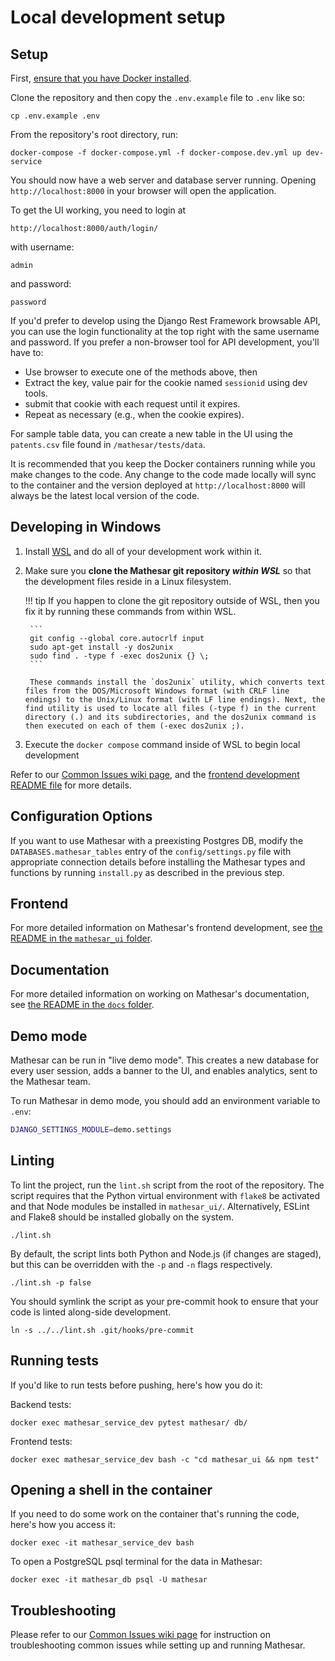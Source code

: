 # Local development setup

## Setup

First, [ensure that you have Docker installed](https://docs.docker.com/get-docker/).

Clone the repository and then copy the `.env.example` file to `.env` like so:

```
cp .env.example .env
```

From the repository's root directory, run:

```
docker-compose -f docker-compose.yml -f docker-compose.dev.yml up dev-service
```

You should now have a web server and database server running. Opening `http://localhost:8000` in your browser will open the application.

To get the UI working, you need to login at

`http://localhost:8000/auth/login/`

with username:

`admin`

and password:

`password`

If you'd prefer to develop using the Django Rest Framework browsable API, you can use the login functionality at the top right with the same username and password. If you prefer a non-browser tool for API development, you'll have to:

- Use browser to execute one of the methods above, then
- Extract the key, value pair for the cookie named `sessionid` using dev tools.
- submit that cookie with each request until it expires.
- Repeat as necessary (e.g., when the cookie expires).

For sample table data, you can create a new table in the UI using the `patents.csv` file found in `/mathesar/tests/data`.

It is recommended that you keep the Docker containers running while you make changes to the code. Any change to the code made locally will sync to the container and the version deployed at `http://localhost:8000` will always be the latest local version of the code.

## Developing in Windows

1. Install [WSL](https://learn.microsoft.com/en-us/windows/wsl/install) and do all of your development work within it.
1. Make sure you **clone the Mathesar git repository _within WSL_** so that the development files reside in a Linux filesystem.

    !!! tip
        If you happen to clone the git repository outside of WSL, then you fix it by running these commands from within WSL.

        ```
        git config --global core.autocrlf input
        sudo apt-get install -y dos2unix
        sudo find . -type f -exec dos2unix {} \;
        ```

        These commands install the `dos2unix` utility, which converts text files from the DOS/Microsoft Windows format (with CRLF line endings) to the Unix/Linux format (with LF line endings). Next, the find utility is used to locate all files (-type f) in the current directory (.) and its subdirectories, and the dos2unix command is then executed on each of them (-exec dos2unix ;).

1. Execute the `docker compose` command inside of WSL to begin local development

Refer to our [Common Issues wiki page](https://wiki.mathesar.org/engineering/common-issues), and the [frontend development README file](https://github.com/centerofci/mathesar/blob/master/mathesar_ui/README.md#developing-in-windows) for more details.

## Configuration Options

If you want to use Mathesar with a preexisting Postgres DB, modify the `DATABASES.mathesar_tables` entry of the `config/settings.py` file with appropriate connection details before installing the Mathesar types and functions by running `install.py` as described in the previous step.

## Frontend

For more detailed information on Mathesar's frontend development, see [the README in the `mathesar_ui` folder](https://github.com/centerofci/mathesar/blob/master/mathesar_ui/README.md).

## Documentation

For more detailed information on working on Mathesar's documentation, see [the README in the `docs` folder](https://github.com/centerofci/mathesar/blob/master/docs/README.md).

## Demo mode

Mathesar can be run in "live demo mode". This creates a new database for every user session, adds a banner to the UI, and enables analytics, sent to the Mathesar team.

To run Mathesar in demo mode, you should add an environment variable to `.env`:

```sh
DJANGO_SETTINGS_MODULE=demo.settings
```

## Linting

To lint the project, run the `lint.sh` script from the root of the repository. The script requires that the Python virtual environment with `flake8` be activated and that Node modules be installed in `mathesar_ui/`. Alternatively, ESLint and Flake8 should be installed globally on the system.

```
./lint.sh
```

By default, the script lints both Python and Node.js (if changes are staged), but this can be overridden with the `-p` and `-n` flags respectively.

```
./lint.sh -p false
```

You should symlink the script as your pre-commit hook to ensure that your code is linted along-side development.

```
ln -s ../../lint.sh .git/hooks/pre-commit
```

## Running tests

If you'd like to run tests before pushing, here's how you do it:

Backend tests:

```
docker exec mathesar_service_dev pytest mathesar/ db/
```

Frontend tests:

```
docker exec mathesar_service_dev bash -c "cd mathesar_ui && npm test"
```

## Opening a shell in the container

If you need to do some work on the container that's running the code, here's how you access it:

```
docker exec -it mathesar_service_dev bash
```

To open a PostgreSQL psql terminal for the data in Mathesar:

```
docker exec -it mathesar_db psql -U mathesar
```

## Troubleshooting

Please refer to our [Common Issues wiki page](https://wiki.mathesar.org/engineering/common-issues) for instruction on troubleshooting common issues while setting up and running Mathesar.
